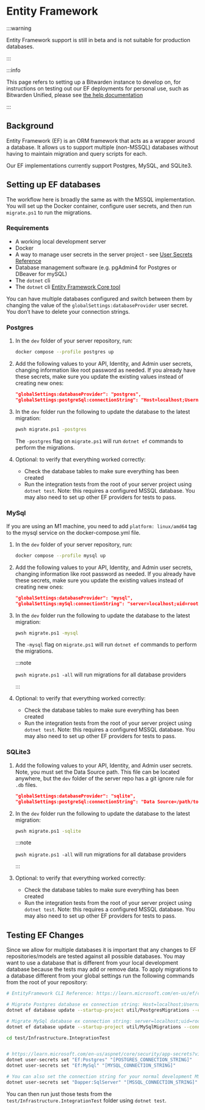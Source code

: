 # Entity Framework

:::warning

Entity Framework support is still in beta and is not suitable for production databases.

:::

:::info

This page refers to setting up a Bitwarden instance to develop on, for instructions on testing out
our EF deployments for personal use, such as Bitwarden Unified, please see
[the help documentation](https://bitwarden.com/help/install-and-deploy-unified-beta/)

:::

## Background

Entity Framework (EF) is an ORM framework that acts as a wrapper around a database. It allows us to
support multiple (non-MSSQL) databases without having to maintain migration and query scripts for
each.

Our EF implementations currently support Postgres, MySQL, and SQLite3.

## Setting up EF databases

The workflow here is broadly the same as with the MSSQL implementation. You will set up the Docker
container, configure user secrets, and then run `migrate.ps1` to run the migrations.

### Requirements

- A working local development server
- Docker
- A way to manage user secrets in the server project - see
  [User Secrets Reference](../../user-secrets.md)
- Database management software (e.g. pgAdmin4 for Postgres or DBeaver for mySQL)
- The `dotnet` cli
- The `dotnet` cli [Entity Framework Core tool](https://docs.microsoft.com/en-us/ef/core/cli/dotnet)

You can have multiple databases configured and switch between them by changing the value of the
`globalSettings:databaseProvider` user secret. You don’t have to delete your connection strings.

### Postgres

1.  In the `dev` folder of your server repository, run:

    ```bash
    docker compose --profile postgres up
    ```

2.  Add the following values to your API, Identity, and Admin user secrets, changing information
    like root password as needed. If you already have these secrets, make sure you update the
    existing values instead of creating new ones:

    ```json
    "globalSettings:databaseProvider": "postgres",
    "globalSettings:postgreSql:connectionString": "Host=localhost;Username=postgres;Password=example;Database=vault_dev;Include Error Detail=true",
    ```

3.  In the `dev` folder run the following to update the database to the latest migration:

    ```bash
    pwsh migrate.ps1 -postgres
    ```

    The `-postgres` flag on `migrate.ps1` will run `dotnet ef` commands to perform the migrations.

4.  Optional: to verify that everything worked correctly:

    - Check the database tables to make sure everything has been created
    - Run the integration tests from the root of your server project using `dotnet test`. Note: this
      requires a configured MSSQL database. You may also need to set up other EF providers for tests
      to pass.

### MySql

If you are using an M1 machine, you need to add `platform: linux/amd64` tag to the mysql service on
the docker-compose.yml file.

1.  In the `dev` folder of your server repository, run:

    ```bash
    docker compose --profile mysql up
    ```

2.  Add the following values to your API, Identity, and Admin user secrets, changing information
    like root password as needed. If you already have these secrets, make sure you update the
    existing values instead of creating new ones:

    ```json
    "globalSettings:databaseProvider": "mysql",
    "globalSettings:mySql:connectionString": "server=localhost;uid=root;pwd=example;database=vault_dev",
    ```

3.  In the `dev` folder run the following to update the database to the latest migration:

    ```bash
    pwsh migrate.ps1 -mysql
    ```

    The `-mysql` flag on `migrate.ps1` will run `dotnet ef` commands to perform the migrations.

    :::note

    `pwsh migrate.ps1 -all` will run migrations for all database providers

    :::

4.  Optional: to verify that everything worked correctly:

    - Check the database tables to make sure everything has been created
    - Run the integration tests from the root of your server project using `dotnet test`. Note: this
      requires a configured MSSQL database. You may also need to set up other EF providers for tests
      to pass.

### SQLite3

1.  Add the following values to your API, Identity, and Admin user secrets. Note, you must set the
    Data Source path. This file can be located anywhere, but the `dev` folder of the server repo has
    a git ignore rule for `.db` files.

    ```json
    "globalSettings:databaseProvider": "sqlite",
    "globalSettings:postgreSql:connectionString": "Data Source=/path/to/your/server/repo/dev/db/bitwarden.db",
    ```

2.  In the `dev` folder run the following to update the database to the latest migration:

    ```bash
    pwsh migrate.ps1 -sqlite
    ```

    :::note

    `pwsh migrate.ps1 -all` will run migrations for all database providers

    :::

3.  Optional: to verify that everything worked correctly:

    - Check the database tables to make sure everything has been created
    - Run the integration tests from the root of your server project using `dotnet test`. Note: this
      requires a configured MSSQL database. You may also need to set up other EF providers for tests
      to pass.

## Testing EF Changes

Since we allow for multiple databases it is important that any changes to EF repositories/models are
tested against all possible databases. You may want to use a database that is different from your
local development database because the tests may add or remove data. To apply migrations to a
database different from your global settings run the following commands from the root of your
repository:

```bash
# EntityFramework CLI Reference: https://learn.microsoft.com/en-us/ef/core/cli/dotnet

# Migrate Postgres database ex connection string: Host=localhost;Username=postgres;Password=SET_A_PASSWORD_HERE_123;Database=vault_dev_test
dotnet ef database update --startup-project util/PostgresMigrations --connection "[POSTGRES_CONNECTION_STRING]"

# Migrate MySql database ex connection string: server=localhost;uid=root;pwd=SET_A_PASSWORD_HERE_123;database=vault_dev_test
dotnet ef database update --startup-project util/MySqlMigrations --connection "[MYSQL_CONNECTION_STRING]"

cd test/Infrastructure.IntegrationTest


# https://learn.microsoft.com/en-us/aspnet/core/security/app-secrets?view=aspnetcore-6.0&tabs=windows#secret-manager
dotnet user-secrets set "Ef:Postgres" "[POSTGRES_CONNECTION_STRING]"
dotnet user-secrets set "Ef:MySql" "[MYSQL_CONNECTION_STRING]"

# You can also set the connection string for your normal development MS SQL database like below
dotnet user-secrets set "Dapper:SqlServer" "[MSSQL_CONNECTION_STRING]"
```

You can then run just those tests from the `test/Infrastructure.IntegrationTest` folder using
`dotnet test`.
